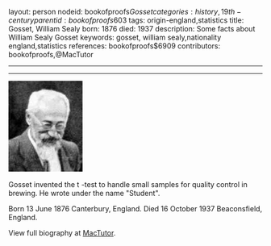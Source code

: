 layout: person
nodeid: bookofproofs$Gosset
categories: history,19th-century
parentid: bookofproofs$603
tags: origin-england,statistics
title: Gosset, William Sealy
born: 1876
died: 1937
description: Some facts about William Sealy Gosset
keywords: gosset, william sealy,nationality england,statistics
references: bookofproofs$6909
contributors: bookofproofs,@MacTutor

---


---

![Gosset.jpg](https://github.com/bookofproofs/bookofproofs.github.io/blob/main/_sources/_assets/images/portraits/Gosset.jpg?raw=true)

Gosset invented the t -test to handle small samples for quality control in brewing. He wrote under the name "Student".

Born 13 June 1876 Canterbury, England. Died 16 October 1937 Beaconsfield, England.


View full biography at [MacTutor](https://mathshistory.st-andrews.ac.uk/Biographies/Gosset/).